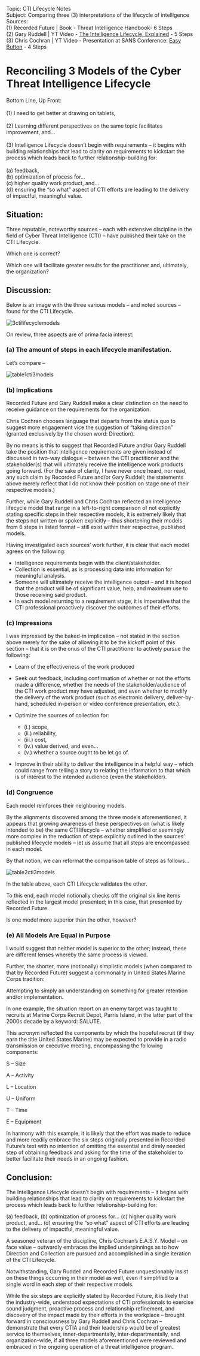Topic: CTI Lifecycle Notes <br />
Subject: Comparing three (3) interpretations of the lifecycle of intelligence <br />
Sources: <br />
(1) Recorded Future | Book - Threat Intelligence Handbook- 6 Steps <br />
(2) Gary Ruddell | YT Video - [The Intelligence Lifecycle, Explained](https://youtu.be/B2wRbotog-Y?si=QtvAwSq90Oggx3XY) - 5 Steps <br />
(3) Chris Cochran | YT Video - Presentation at SANS Conference: [Easy Button](https://youtu.be/ecY5WW_qppc?si=krmRYQM5iLrkSfbr) - 4 Steps <br />

# Reconciling 3 Models of the Cyber Threat Intelligence Lifecycle

Bottom Line, Up Front: <br />
<br />
(1) I need to get better at drawing on tablets,<br />
<br />
(2) Learning different perspectives on the same topic facilitates improvement, and…<br />
<br />
(3) Intelligence Lifecycle doesn’t begin with requirements – it begins with building relationships that lead to clarity on requirements to kickstart the process which leads back to further relationship-building for:<br />
<br />
(a) feedback,  <br />
(b) optimization of process for… <br />
(c) higher quality work product, and… <br />
(d) ensuring the “so what” aspect of CTI efforts are leading to the delivery of impactful, meaningful value.

<h2>Situation:</h2>

Three reputable, noteworthy sources – each with extensive discipline in the field of Cyber Threat Intelligence (CTI) – have published their take on the CTI Lifecycle.

Which one is correct?

Which one will facilitate greater results for the practitioner and, ultimately, the organization?

<h2>Discussion:</h2>

Below is an image with the three various models – and noted sources – found for the CTI Lifecycle.  

![3ctilifecyclemodels](https://github.com/reachchrisyoung/CTI-Lifecycle-Notes-1/assets/104402775/0a2c6718-ec6a-4e33-89d6-090530de977d)

On review, three aspects are of prima facia interest:

<h3>(a) The amount of steps in each lifecycle manifestation.</h3>

Let’s compare – 

![table1cti3models](https://github.com/reachchrisyoung/CTI-Lifecycle-Notes-1/assets/104402775/f7d4040a-ee79-481f-8b47-a16c73358708)

<h3>(b) Implications</h3>

Recorded Future and Gary Ruddell make a clear distinction on the need to receive guidance on the requirements for the organization.  

Chris Cochran chooses language that departs from the status quo to suggest more engagement vice the suggestion of “taking direction” (granted exclusively by the chosen word: Direction).  

By no means is this to suggest that Recorded Future and/or Gary Ruddell take the position that intelligence requirements are given instead of discussed in two-way dialogue – between the CTI practitioner and the stakeholder(s) that will ultimately receive the intelligence work products going forward.  (For the sake of clarity, I have never once heard, nor read, any such claim by Recorded Future and/or Gary Ruddell; the statements above merely reflect that I do not know their position on stage one of their respective models.)

Further, while Gary Ruddell and Chris Cochran reflected an intelligence lifecycle model that range in a left-to-right comparison of not explicitly stating specific steps in their respective models, it is extremely likely that the steps not written or spoken explicitly – thus shortening their models from 6 steps in listed format – still exist within their respective, published models.  

Having investigated each sources’ work further, it is clear that each model agrees on the following:

+ Intelligence requirements begin with the client/stakeholder. 
+ Collection is essential, as is processing data into information for meaningful analysis.
+ Someone will ultimately receive the intelligence output – and it is hoped that the product will be of significant value, help, and maximum use to those receiving said product.
+ In each model returning to a requirement stage, it is imperative that the CTI professional proactively discover the outcomes of their efforts. 

<h3>(c) Impressions</h3>

I was impressed by the baked-in implication – not stated in the section above merely for the sake of allowing it to be the kickoff point of this section – that it is on the onus of the CTI practitioner to actively pursue the following:

+ Learn of the effectiveness of the work produced

+ Seek out feedback, including confirmation of whether or not the efforts made a difference, whether the needs of the stakeholder/audience of the CTI work product may have adjusted, and even whether to modify the delivery of the work product (such as electronic delivery, deliver-by-hand, scheduled in-person or video conference presentation, etc.).  

+ Optimize the sources of collection for:
 
  + (i.) scope, <br />
  + (ii.) reliability, <br />
  + (iii.) cost,  <br />
  + (iv.) value derived, and even…  <br />
  + (v.) whether a source ought to be let go of.  <br /> 

+ Improve in their ability to deliver the intelligence in a helpful way – which could range from telling a story to relating the information to that which is of interest to the intended audience (even the stakeholder).  

<h3>(d) Congruence</h3>

Each model reinforces their neighboring models. 

By the alignments discovered among the three models aforementioned, it appears that growing awareness of these perspectives on (what is likely intended to be) the same CTI lifecycle – whether simplified or seemingly more complex in the reduction of steps explicitly outlined in the sources’ published lifecycle models – let us assume that all steps are encompassed in each model.  

By that notion, we can reformat the comparison table of steps as follows…

![table2cti3models](https://github.com/reachchrisyoung/CTI-Lifecycle-Notes-1/assets/104402775/57c64acc-6be7-465b-b311-677d6db956c0)

In the table above, each CTI Lifecycle validates the other.

To this end, each model notionally checks off the original six line items reflected in the largest model presented; in this case, that presented by Recorded Future.  

Is one model more superior than the other, however?

<h3>(e) All Models Are Equal in Purpose</h3>

I would suggest that neither model is superior to the other; instead, these are different lenses whereby the same process is viewed.

Further, the shorter, more (notionally) simplistic models (when compared to that by Recorded Future) suggest a commonality in United States Marine Corps tradition: 

Attempting to simply an understanding on something for greater retention and/or implementation.

In one example, the situation report on an enemy target was taught to recruits at Marine Corps Recruit Depot, Parris Island, in the latter part of the 2000s decade by a keyword: SALUTE.

This acronym reflected the components by which the hopeful recruit (if they earn the title United States Marine) may be expected to provide in a radio transmission or executive meeting, encompassing the following components:

S – Size

A – Activity

L – Location

U – Uniform

T – Time

E – Equipment

In harmony with this example, it is likely that the effort was made to reduce and more readily embrace the six steps originally presented in Recorded Future’s text with no intention of omitting the essential and direly needed step of obtaining feedback and asking for the time of the stakeholder to better facilitate their needs in an ongoing fashion.  

<h2> Conclusion: </h2>

The Intelligence Lifecycle doesn’t begin with requirements – it begins with building relationships that lead to clarity on requirements to kickstart the process which leads back to further relationship-building for:

(a) feedback, 
(b) optimization of process for…
(c) higher quality work product, and…
(d) ensuring the “so what” aspect of CTI efforts are leading to the delivery of impactful, meaningful value.

A seasoned veteran of the discipline, Chris Cochran’s E.A.S.Y. Model – on face value – outwardly embraces the implied underpinnings as to how Direction and Collection are pursued and accomplished in a single iteration of the CTI Lifecycle.  

Notwithstanding, Gary Ruddell and Recorded Future unquestionably insist on these things occurring in their model as well, even if simplified to a single word in each step of their respective models.

While the six steps are explicitly stated by Recorded Future, it is likely that the industry-wide, understood expectations of CTI professionals to exercise sound judgment, proactive process and relationship refinement, and discovery of the impact made by their efforts in the workplace – brought forward in consciousness by Gary Ruddell and Chris Cochran – demonstrate that every CTIA and their leadership would be of greatest service to themselves, inner-departmentally, inter-departmentally, and organization-wide, if all three models aforementioned were reviewed and embraced in the ongoing operation of a threat intelligence program. 
















